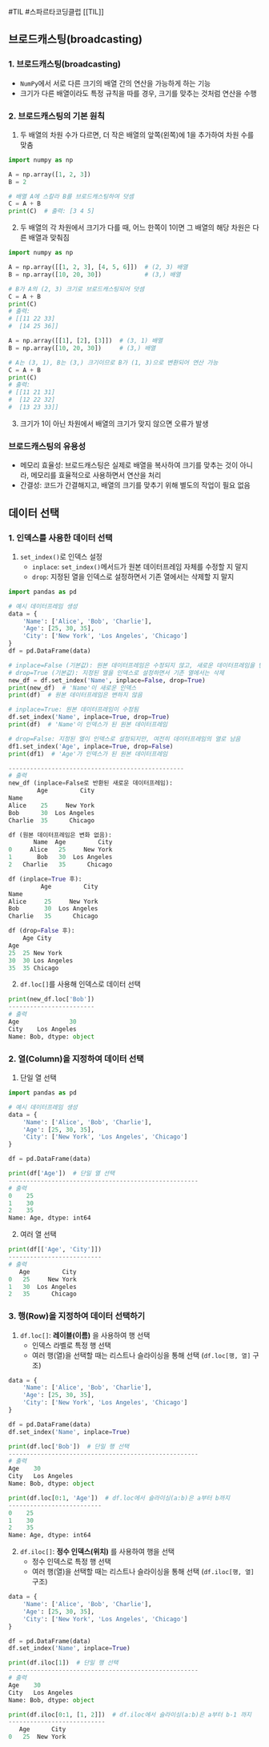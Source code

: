 #TIL #스파르타코딩클럽 [[TIL]]

## 브로드캐스팅(broadcasting)
### 1. 브로드캐스팅(broadcasting)
- `NumPy`에서 서로 다른 크기의 배열 간의 연산을 가능하게 하는 기능
- 크기가 다른 배열이라도 특정 규칙을 따를 경우, 크기를 맞추는 것처럼 연산을 수행


### 2. 브로드캐스팅의 기본 원칙
1) 두 배열의 차원 수가 다르면, 더 작은 배열의 앞쪽(왼쪽)에 1을 추가하여 차원 수를 맞춤
```python
import numpy as np

A = np.array([1, 2, 3])
B = 2

# 배열 A에 스칼라 B를 브로드캐스팅하여 덧셈
C = A + B
print(C)  # 출력: [3 4 5]
```

2) 두 배열의 각 차원에서 크기가 다를 때, 어느 한쪽이 1이면 그 배열의 해당 차원은 다른 배열과 맞춰짐
```python
import numpy as np

A = np.array([[1, 2, 3], [4, 5, 6]])  # (2, 3) 배열
B = np.array([10, 20, 30])            # (3,) 배열

# B가 A의 (2, 3) 크기로 브로드캐스팅되어 덧셈
C = A + B
print(C)
# 출력:
# [[11 22 33]
#  [14 25 36]]
```
```python
A = np.array([[1], [2], [3]])  # (3, 1) 배열
B = np.array([10, 20, 30])     # (3,) 배열

# A는 (3, 1), B는 (3,) 크기이므로 B가 (1, 3)으로 변환되어 연산 가능
C = A + B
print(C)
# 출력:
# [[11 21 31]
#  [12 22 32]
#  [13 23 33]]
```
3) 크기가 1이 아닌 차원에서 배열의 크기가 맞지 않으면 오류가 발생


### 브로드캐스팅의 유용성
- 메모리 효율성: 브로드캐스팅은 실제로 배열을 복사하여 크기를 맞추는 것이 아니라, 메모리를 효율적으로 사용하면서 연산을 처리
- 간결성: 코드가 간결해지고, 배열의 크기를 맞추기 위해 별도의 작업이 필요 없음



## 데이터 선택
### 1. 인덱스를 사용한 데이터 선택
1) `set_index()`로 인덱스 설정
	- `inplace`: `set_index()`메서드가 원본 데이터프레임 자체를 수정할 지 말지
	- `drop`: 지정된 열을 인덱스로 설정하면서 기존 열에서는 삭제할 지 말지
```python
import pandas as pd

# 예시 데이터프레임 생성
data = {
	'Name': ['Alice', 'Bob', 'Charlie'],
	'Age': [25, 30, 35],
	'City': ['New York', 'Los Angeles', 'Chicago']
}
df = pd.DataFrame(data)

# inplace=False (기본값): 원본 데이터프레임은 수정되지 않고, 새로운 데이터프레임을 반환
# drop=True (기본값): 지정된 열을 인덱스로 설정하면서 기존 열에서는 삭제
new_df = df.set_index('Name', inplace=False, drop=True)
print(new_df)  # 'Name'이 새로운 인덱스
print(df)  # 원본 데이터프레임은 변하지 않음

# inplace=True: 원본 데이터프레임이 수정됨
df.set_index('Name', inplace=True, drop=True)
print(df)  # 'Name'이 인덱스가 된 원본 데이터프레임

# drop=False: 지정된 열이 인덱스로 설정되지만, 여전히 데이터프레임의 열로 남음
df1.set_index('Age', inplace=True, drop=False)
print(df1)  # 'Age'가 인덱스가 된 원본 데이터프레임

-------------------------------------------------
# 출력
new_df (inplace=False로 반환된 새로운 데이터프레임):
        Age         City
Name                      
Alice    25     New York
Bob      30  Los Angeles
Charlie  35      Chicago

df (원본 데이터프레임은 변화 없음):
       Name  Age         City
0     Alice   25     New York
1       Bob   30  Los Angeles
2   Charlie   35      Chicago

df (inplace=True 후):
         Age         City
Name                      
Alice     25     New York
Bob       30  Los Angeles
Charlie   35      Chicago

df (drop=False 후):
    Age City
Age 
25  25 New York
30  30 Los Angeles
35  35 Chicago
```

2) `df.loc[]`를 사용해 인덱스로 데이터 선택
```python
print(new_df.loc['Bob'])
------------------------
# 출력
Age              30
City    Los Angeles
Name: Bob, dtype: object
```


### 2. 열(Column)을 지정하여 데이터 선택
1) 단일 열 선택
```python
import pandas as pd

# 예시 데이터프레임 생성
data = {
    'Name': ['Alice', 'Bob', 'Charlie'],
    'Age': [25, 30, 35],
    'City': ['New York', 'Los Angeles', 'Chicago']
}

df = pd.DataFrame(data)

print(df['Age'])  # 단일 열 선택
-----------------------------------------------------
# 출력
0    25
1    30
2    35
Name: Age, dtype: int64
```

2) 여러 열 선택
```python
print(df[['Age', 'City']])
--------------------------
# 출력
   Age         City
0   25     New York
1   30  Los Angeles
2   35      Chicago
```


### 3. 행(Row)을 지정하여 데이터 선택하기
1) `df.loc[]`: **레이블(이름)** 을 사용하여 행 선택
	- 인덱스 라벨로 특정 행 선택
	- 여러 행(열)을 선택할 때는 리스트나 슬라이싱을 통해 선택 (`df.loc[행, 열]` 구조)
```python
data = {
    'Name': ['Alice', 'Bob', 'Charlie'],
    'Age': [25, 30, 35],
    'City': ['New York', 'Los Angeles', 'Chicago']
}

df = pd.DataFrame(data)
df.set_index('Name', inplace=True)

print(df.loc['Bob'])  # 단일 행 선택
-----------------------------------------------------
# 출력
Age    30
City   Los Angeles
Name: Bob, dtype: object
```
```python
print(df.loc[0:1, 'Age'])  # df.loc에서 슬라이싱(a:b)은 a부터 b까지
--------------------------
0    25
1    30
2    35
Name: Age, dtype: int64
```

2) `df.iloc[]`: **정수 인덱스(위치)** 를 사용하여 행을 선택
	- 정수 인덱스로 특정 행 선택
	- 여러 행(열)을 선택할 때는 리스트나 슬라이싱을 통해 선택 (`df.iloc[행, 열]` 구조)
```python
data = {
    'Name': ['Alice', 'Bob', 'Charlie'],
    'Age': [25, 30, 35],
    'City': ['New York', 'Los Angeles', 'Chicago']
}

df = pd.DataFrame(data)
df.set_index('Name', inplace=True)

print(df.iloc[1])  # 단일 행 선택
-----------------------------------------------------
# 출력
Age    30
City   Los Angeles
Name: Bob, dtype: object
```
```python
print(df.iloc[0:1, [1, 2]])  # df.iloc에서 슬라이싱(a:b)은 a부터 b-1 까지
---------------------------
   Age      City
0   25  New York
```